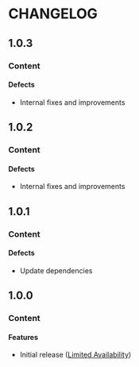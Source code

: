 # CHANGELOG

## 1.0.3

### Content

#### Defects

* Internal fixes and improvements

## 1.0.2

### Content

#### Defects

* Internal fixes and improvements

## 1.0.1

### Content

#### Defects

* Update dependencies

## 1.0.0

### Content

#### Features

* Initial release ([Limited Availability](./README.md#note))
